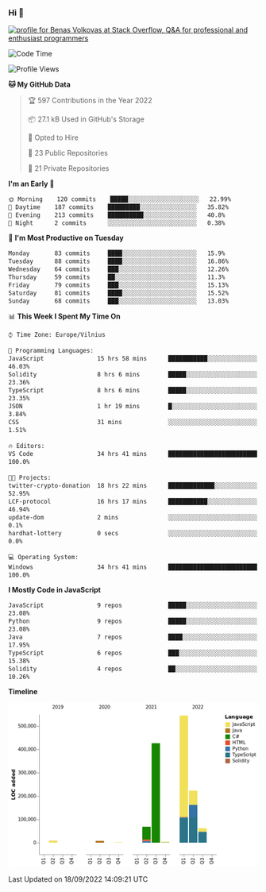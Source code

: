 ### Hi 👋
<a href="https://stackoverflow.com/users/14954249/benas-volkovas"><img src="https://stackoverflow.com/users/flair/14954249.png?theme=dark" width="208" height="58" alt="profile for Benas Volkovas at Stack Overflow, Q&amp;A for professional and enthusiast programmers" title="profile for Benas Volkovas at Stack Overflow, Q&amp;A for professional and enthusiast programmers"></a>

<!--START_SECTION:waka-->
![Code Time](http://img.shields.io/badge/Code%20Time-952%20hrs%2054%20mins-blue)

![Profile Views](http://img.shields.io/badge/Profile%20Views-5-blue)

**🐱 My GitHub Data** 

> 🏆 597 Contributions in the Year 2022
 > 
> 📦 27.1 kB Used in GitHub's Storage 
 > 
> 💼 Opted to Hire
 > 
> 📜 23 Public Repositories 
 > 
> 🔑 21 Private Repositories  
 > 
**I'm an Early 🐤** 

```text
🌞 Morning    120 commits    █████░░░░░░░░░░░░░░░░░░░░   22.99% 
🌆 Daytime    187 commits    █████████░░░░░░░░░░░░░░░░   35.82% 
🌃 Evening    213 commits    ██████████░░░░░░░░░░░░░░░   40.8% 
🌙 Night      2 commits      ░░░░░░░░░░░░░░░░░░░░░░░░░   0.38%

```
📅 **I'm Most Productive on Tuesday** 

```text
Monday       83 commits     ████░░░░░░░░░░░░░░░░░░░░░   15.9% 
Tuesday      88 commits     ████░░░░░░░░░░░░░░░░░░░░░   16.86% 
Wednesday    64 commits     ███░░░░░░░░░░░░░░░░░░░░░░   12.26% 
Thursday     59 commits     ██░░░░░░░░░░░░░░░░░░░░░░░   11.3% 
Friday       79 commits     ███░░░░░░░░░░░░░░░░░░░░░░   15.13% 
Saturday     81 commits     ████░░░░░░░░░░░░░░░░░░░░░   15.52% 
Sunday       68 commits     ███░░░░░░░░░░░░░░░░░░░░░░   13.03%

```


📊 **This Week I Spent My Time On** 

```text
⌚︎ Time Zone: Europe/Vilnius

💬 Programming Languages: 
JavaScript               15 hrs 58 mins      ███████████░░░░░░░░░░░░░░   46.03% 
Solidity                 8 hrs 6 mins        █████░░░░░░░░░░░░░░░░░░░░   23.36% 
TypeScript               8 hrs 6 mins        █████░░░░░░░░░░░░░░░░░░░░   23.35% 
JSON                     1 hr 19 mins        █░░░░░░░░░░░░░░░░░░░░░░░░   3.84% 
CSS                      31 mins             ░░░░░░░░░░░░░░░░░░░░░░░░░   1.51%

🔥 Editors: 
VS Code                  34 hrs 41 mins      █████████████████████████   100.0%

🐱‍💻 Projects: 
twitter-crypto-donation  18 hrs 22 mins      █████████████░░░░░░░░░░░░   52.95% 
LCF-protocol             16 hrs 17 mins      ███████████░░░░░░░░░░░░░░   46.94% 
update-dom               2 mins              ░░░░░░░░░░░░░░░░░░░░░░░░░   0.1% 
hardhat-lottery          0 secs              ░░░░░░░░░░░░░░░░░░░░░░░░░   0.0%

💻 Operating System: 
Windows                  34 hrs 41 mins      █████████████████████████   100.0%

```

**I Mostly Code in JavaScript** 

```text
JavaScript               9 repos             █████░░░░░░░░░░░░░░░░░░░░   23.08% 
Python                   9 repos             █████░░░░░░░░░░░░░░░░░░░░   23.08% 
Java                     7 repos             ████░░░░░░░░░░░░░░░░░░░░░   17.95% 
TypeScript               6 repos             ███░░░░░░░░░░░░░░░░░░░░░░   15.38% 
Solidity                 4 repos             ██░░░░░░░░░░░░░░░░░░░░░░░   10.26%

```


**Timeline**

![Chart not found](https://raw.githubusercontent.com/BenasVolkovas/BenasVolkovas/main/charts/bar_graph.png) 


 Last Updated on 18/09/2022 14:09:21 UTC
<!--END_SECTION:waka-->
